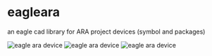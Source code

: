 # eagleara
an eagle cad library for ARA project devices (symbol and packages)

![eagle ara device](http://i.imgur.com/m6f8s1S.jpg)
![eagle ara device](http://i.imgur.com/aUK73ET.jpg)
![eagle ara device]()
